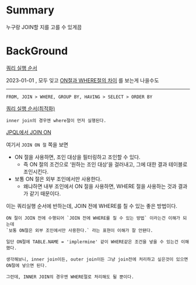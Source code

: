 # Summary

누구랑 JOIN할 지를 고를 수 있게끔


# BackGround

[쿼리 실행 순서](https://zu-techlog.tistory.com/29)


2023-01-01 , 모두 잊고 [ON절과 WHERE절의 차이](https://myjamong.tistory.com/229) 를 보는게 나을수도

---

```text
FROM, JOIN > WHERE, GROUP BY, HAVING > SELECT > ORDER BY
```

[쿼리 실행 순서(최적화)](https://stackoverflow.com/questions/10133356/where-clause-before-inner-join)

```text
inner join의 경우엔 where절이 먼저 실행된다.
```


[JPQL에서 JOIN ON](https://taegyunwoo.github.io/jpa/JPA_ObjectQuery_JPQL_Join#15)

여기서 `JOIN ON 절` 쪽을 보면

* ON 절을 사용하면, 조인 대상을 필터링하고 조인할 수 있다.
    * 즉 ON 절의 조건으로 ‘원하는 조인 대상’을 걸러내고, 그에 대한 결과 테이블로 조인시킨다.
* 보통 ON 절은 외부 조인에서만 사용한다.
    * 왜냐하면 내부 조인에서 ON 절을 사용하면, WHERE 절을 사용하는 것과 결과가 같기 때문이다.

이는 쿼리실행 순서에 반하는데, JOIN 전에 WHERE를 칠 수 있는 좋은 방법이다.

```text
ON 절이 JOIN 전에 수행되어 `JOIN 전에 WHERE를 칠 수 있는 방법` 이라는건 이해가 되는데
`보통 ON절은 외부 조인에서만 사용한다.` 라는 표현이 이해가 잘 안됀다.

일단 ON절에 TABLE.NAME = 'implermine' 같이 WHERE같은 조건을 넣을 수 있는건 이해했다.

생각해보니, inner join이든, outer join이든 그냥 join전에 처리하고 싶은것이 있으면
ON절에 넣으면 된다.

그런데, INNER JOIN의 경우엔 WHERE절로 처리해도 될 뿐이다.
```

